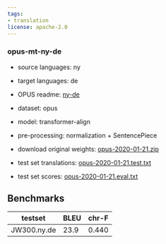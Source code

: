 ```yaml
---
tags:
- translation
license: apache-2.0
---
```


### opus-mt-ny-de

* source languages: ny
* target languages: de
*  OPUS readme: [ny-de](https://github.com/Helsinki-NLP/OPUS-MT-train/blob/master/models/ny-de/README.md)

*  dataset: opus
* model: transformer-align
* pre-processing: normalization + SentencePiece
* download original weights: [opus-2020-01-21.zip](https://object.pouta.csc.fi/OPUS-MT-models/ny-de/opus-2020-01-21.zip)
* test set translations: [opus-2020-01-21.test.txt](https://object.pouta.csc.fi/OPUS-MT-models/ny-de/opus-2020-01-21.test.txt)
* test set scores: [opus-2020-01-21.eval.txt](https://object.pouta.csc.fi/OPUS-MT-models/ny-de/opus-2020-01-21.eval.txt)

## Benchmarks

| testset               | BLEU  | chr-F |
|-----------------------|-------|-------|
| JW300.ny.de 	| 23.9 	| 0.440 |


